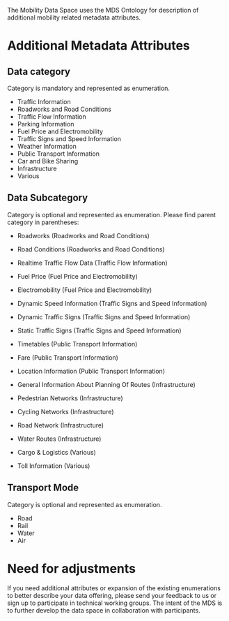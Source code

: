 The Mobility Data Space uses the MDS Ontology for description of additional mobility related metadata attributes.

# Additional Metadata Attributes
## Data category
Category is mandatory and represented as enumeration.
- Traffic Information
- Roadworks and Road Conditions
- Traffic Flow Information
- Parking Information
- Fuel Price and Electromobility
- Traffic Signs and Speed Information
- Weather Information
- Public Transport Information
- Car and Bike Sharing
- Infrastructure
- Various

## Data Subcategory
Category is optional and represented as enumeration. Please find parent category in parentheses:
- Roadworks (Roadworks and Road Conditions)
- Road Conditions (Roadworks and Road Conditions)


- Realtime Traffic Flow Data (Traffic Flow Information)


- Fuel Price (Fuel Price and Electromobility)
- Electromobility (Fuel Price and Electromobility)


- Dynamic Speed Information (Traffic Signs and Speed Information)
- Dynamic Traffic Signs (Traffic Signs and Speed Information)
- Static Traffic Signs (Traffic Signs and Speed Information)


- Timetables (Public Transport Information)
- Fare (Public Transport Information)
- Location Information (Public Transport Information)


- General Information About Planning Of Routes (Infrastructure)
- Pedestrian Networks (Infrastructure)
- Cycling Networks (Infrastructure)
- Road Network (Infrastructure)
- Water Routes (Infrastructure)


- Cargo & Logistics (Various)
- Toll Information (Various)

## Transport Mode
Category is optional and represented as enumeration.
- Road
- Rail
- Water
- Air


# Need for adjustments
If you need additional attributes or expansion of the existing enumerations to better describe your data offering, please send your feedback to us or sign up to participate in technical working groups. The intent of the MDS is to further develop the data space in collaboration with participants.
